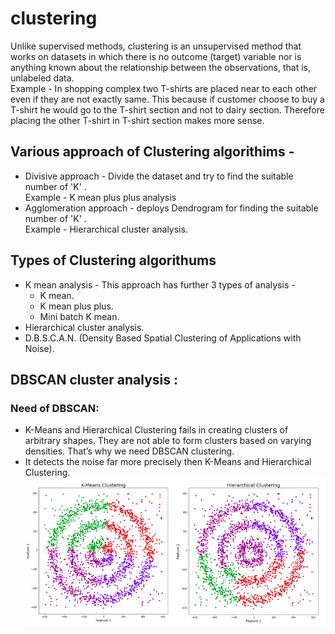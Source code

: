 # clustering
Unlike supervised methods, clustering is an unsupervised method that works on datasets in which there is no outcome (target) variable nor is anything known about the relationship between the observations, that is, unlabeled data.<br>
Example - In shopping complex two T-shirts are placed near to each other even if they are not exactly same. This because if customer choose to buy a T-shirt he would go to the T-shirt section and not to dairy section. Therefore placing the other T-shirt in T-shirt section makes more sense.


## Various approach of Clustering algorithims -
- Divisive approach - Divide the dataset and try to find the suitable number of 'K' .<br>
Example - K mean plus plus analysis
- Agglomeration approach - deploys Dendrogram for finding the suitable number of 'K' .<br>
Example - Hierarchical cluster analysis.

## Types of Clustering algorithums 
- K mean analysis - This approach has further 3 types of analysis -
  - K mean. 
  - K mean plus plus.
  - Mini batch K mean.
- Hierarchical cluster analysis.
- D.B.S.C.A.N. (Density Based Spatial Clustering of Applications with Noise).

## DBSCAN cluster analysis :
### Need of DBSCAN:
- K-Means and Hierarchical Clustering fails in creating clusters of arbitrary shapes. They are not able to form clusters based on varying densities. That’s why we need DBSCAN clustering.
- It detects the noise far more precisely then K-Means and Hierarchical Clustering. 
          ![clustering](image-resources/clustering(1.1).png)
